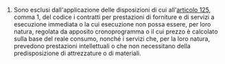 1. Sono esclusi dall'applicazione delle disposizioni di cui all'[articolo 125](/index.html?article=articolo-125&version=2), comma 1, del codice i contratti per prestazioni di forniture e di servizi a esecuzione immediata o la cui esecuzione non possa essere, per loro natura, regolata da apposito cronoprogramma o il cui prezzo è calcolato sulla base del reale consumo, nonché i servizi che, per la loro natura, prevedono prestazioni intellettuali o che non necessitano della predisposizione di attrezzature o di materiali.